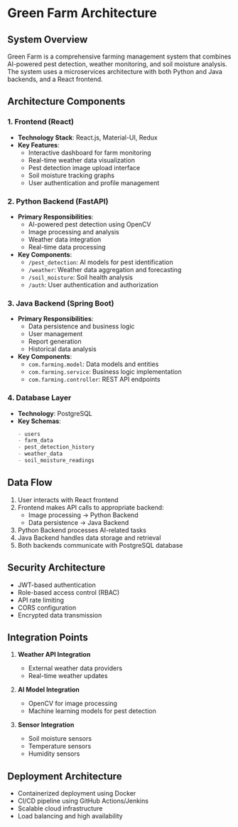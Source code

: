 # Green Farm Architecture

## System Overview
Green Farm is a comprehensive farming management system that combines AI-powered pest detection, weather monitoring, and soil moisture analysis. The system uses a microservices architecture with both Python and Java backends, and a React frontend.

## Architecture Components

### 1. Frontend (React)
- **Technology Stack**: React.js, Material-UI, Redux
- **Key Features**:
  - Interactive dashboard for farm monitoring
  - Real-time weather data visualization
  - Pest detection image upload interface
  - Soil moisture tracking graphs
  - User authentication and profile management

### 2. Python Backend (FastAPI)
- **Primary Responsibilities**:
  - AI-powered pest detection using OpenCV
  - Image processing and analysis
  - Weather data integration
  - Real-time data processing
- **Key Components**:
  - `/pest_detection`: AI models for pest identification
  - `/weather`: Weather data aggregation and forecasting
  - `/soil_moisture`: Soil health analysis
  - `/auth`: User authentication and authorization

### 3. Java Backend (Spring Boot)
- **Primary Responsibilities**:
  - Data persistence and business logic
  - User management
  - Report generation
  - Historical data analysis
- **Key Components**:
  - `com.farming.model`: Data models and entities
  - `com.farming.service`: Business logic implementation
  - `com.farming.controller`: REST API endpoints

### 4. Database Layer
- **Technology**: PostgreSQL
- **Key Schemas**:
  ```sql
  - users
  - farm_data
  - pest_detection_history
  - weather_data
  - soil_moisture_readings
  ```

## Data Flow
1. User interacts with React frontend
2. Frontend makes API calls to appropriate backend:
   - Image processing → Python Backend
   - Data persistence → Java Backend
3. Python Backend processes AI-related tasks
4. Java Backend handles data storage and retrieval
5. Both backends communicate with PostgreSQL database

## Security Architecture
- JWT-based authentication
- Role-based access control (RBAC)
- API rate limiting
- CORS configuration
- Encrypted data transmission

## Integration Points
1. **Weather API Integration**
   - External weather data providers
   - Real-time weather updates
   
2. **AI Model Integration**
   - OpenCV for image processing
   - Machine learning models for pest detection
   
3. **Sensor Integration**
   - Soil moisture sensors
   - Temperature sensors
   - Humidity sensors

## Deployment Architecture
- Containerized deployment using Docker
- CI/CD pipeline using GitHub Actions/Jenkins
- Scalable cloud infrastructure
- Load balancing and high availability 
